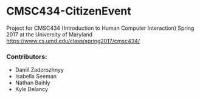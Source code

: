 # CMSC434-CitizenEvent
Project for CMSC434 (Introduction to Human Computer Interaction) Spring 2017 at the University of Maryland
https://www.cs.umd.edu/class/spring2017/cmsc434/

### Contributors:
 * Daniil Zadorozhnyy
 * Isabella Seeman
 * Nathan Baihly
 * Kyle Delancy

